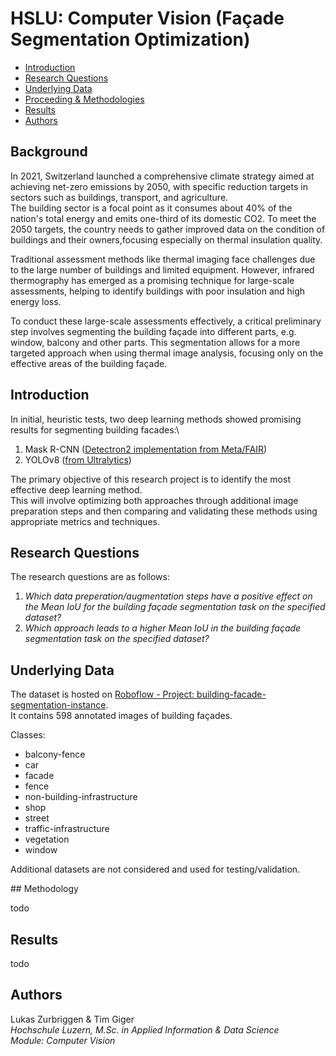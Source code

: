 # HSLU: Computer Vision (Façade Segmentation Optimization)

* [Introduction](#introduction)
* [Research Questions](#research-questions)
* [Underlying Data](#underlying-data)
* [Proceeding & Methodologies](#proceeding---methodologies)
* [Results](#results)
* [Authors](#authors)

## Background 

In 2021, Switzerland launched a comprehensive climate strategy aimed at achieving net-zero emissions by 2050, with specific reduction targets in sectors such as buildings, transport, and agriculture.\
The building sector is a focal point as it consumes about 40% of the nation's total energy and emits one-third of its domestic CO2. To meet the 2050 targets, the country needs to gather improved data on the condition of buildings and their owners,focusing especially on thermal insulation quality.

Traditional assessment methods like thermal imaging face challenges due to the large number of buildings and limited equipment.
However, infrared thermography has emerged as a promising technique for large-scale assessments, helping to identify buildings with poor insulation and high energy loss.

To conduct these large-scale assessments effectively, a critical preliminary step involves segmenting the building façade into different parts, e.g. window, balcony and other parts. 
This segmentation allows for a more targeted approach when using thermal image analysis, focusing only on the effective areas of the building façade.

## Introduction 

In initial, heuristic tests, two deep learning methods showed promising results for segmenting building facades:\
1. Mask R-CNN ([Detectron2 implementation from Meta/FAIR](https://ai.meta.com/tools/detectron2/))
2. YOLOv8 ([from Ultralytics](https://docs.ultralytics.com))

The primary objective of this research project is to identify the most effective deep learning method.\
This will involve optimizing both approaches through additional image preparation steps and then comparing and validating these methods using appropriate metrics and techniques.

## Research Questions 

The research questions are as follows:

1. *Which data preperation/augmentation steps have a positive effect on the Mean IoU for the building façade segmentation task on the specified dataset?*
2. *Which approach leads to a higher Mean IoU in the building façade segmentation task on the specified dataset?*

## Underlying Data

The dataset is hosted on [Roboflow - Project: building-facade-segmentation-instance](https://universe.roboflow.com/building-facade/building-facade-segmentation-instance).\
It contains 598 annotated images of building façades.

Classes:
- balcony-fence
- car
- facade
- fence
- non-building-infrastructure
- shop
- street
- traffic-infrastructure
- vegetation
- window

Additional datasets are not considered and used for testing/validation.


## Methodology

todo

## Results

todo

## Authors

Lukas Zurbriggen & Tim Giger\
*Hochschule Luzern, M.Sc. in Applied Information & Data Science*\
*Module: Computer Vision*